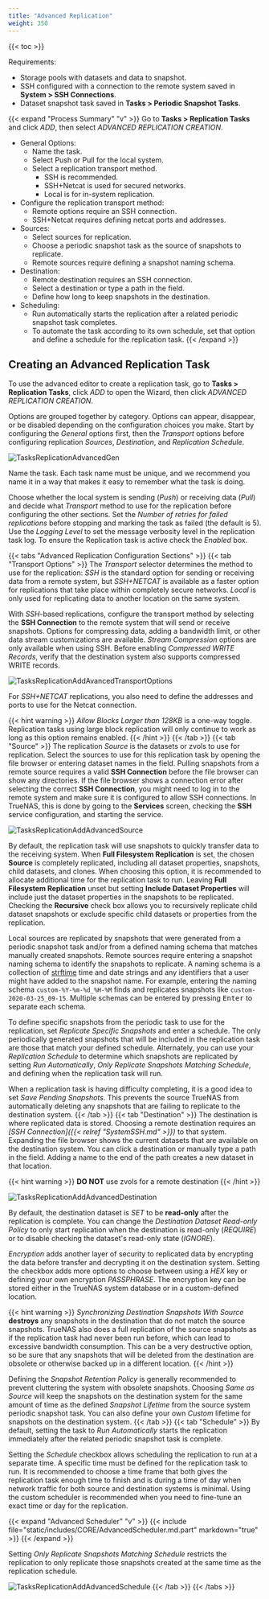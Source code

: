 ```yaml
---
title: "Advanced Replication"
weight: 350
---
```


{{< toc >}}

Requirements:
* Storage pools with datasets and data to snapshot.
* SSH configured with a connection to the remote system saved in **System > SSH Connections**.
* Dataset snapshot task saved in **Tasks > Periodic Snapshot Tasks**.

{{< expand "Process Summary" "v" >}}
Go to **Tasks > Replication Tasks** and click *ADD*, then select *ADVANCED REPLICATION CREATION*.

* General Options:
  * Name the task.
  * Select Push or Pull for the local system.
  * Select a replication transport method.
    * SSH is recommended.
    * SSH+Netcat is used for secured networks.
    * Local is for in-system replication.
* Configure the replication transport method:
  * Remote options require an SSH connection.
  * SSH+Netcat requires defining netcat ports and addresses.
* Sources:
  * Select sources for replication.
  * Choose a periodic snapshot task as the source of snapshots to replicate.
  * Remote sources require defining a snapshot naming schema.
* Destination:
  * Remote destination requires an SSH connection.
  * Select a destination or type a path in the field.
  * Define how long to keep snapshots in the destination.
* Scheduling:
  * Run automatically starts the replication after a related periodic snapshot task completes.
  * To automate the task according to its own schedule, set that option and define a schedule for the replication task.
{{< /expand >}}

## Creating an Advanced Replication Task

To use the advanced editor to create a replication task, go to **Tasks > Replication Tasks**, click *ADD* to open the Wizard, then click *ADVANCED REPLICATION CREATION*.

Options are grouped together by category.
Options can appear, disappear, or be disabled depending on the configuration choices you make.
Start by configuring the *General* options first, then the *Transport* options before configuring replication *Sources*,  *Destination*, and *Replication Schedule*.

![TasksReplicationAdvancedGen](/images/SCALE/ScaleGeneralReplication.png "General and Transportation Options")

Name the task.
Each task name must be unique, and we recommend you name it in a way that makes it easy to remember what the task is doing.

Choose whether the local system is sending (*Push*) or receiving data (*Pull*) and decide what *Transport* method to use for the replication before configuring the other sections. Set the *Number of retries for failed replications* before stopping and marking the task as failed (the default is 5). Use the *Logging Level* to set the message verbosity level in the replication task log. To ensure the Replication task is active check the *Enabled* box.

{{< tabs "Advanced Replication Configuration Sections" >}}
{{< tab "Transport Options" >}}
The *Transport* selector determines the method to use for the replication:
*SSH* is the standard option for sending or receiving data from a remote system, but *SSH+NETCAT* is available as a faster option for replications that take place within completely secure networks.
*Local* is only used for replicating data to another location on the same system.

With *SSH*-based replications, configure the transport method by selecting the **SSH Connection** to the remote system that will send or receive snapshots.
Options for compressing data, adding a bandwidth limit, or other data stream customizations are available.  *Stream Compression* options are only available when using SSH. Before enabling *Compressed WRITE Records*, verify that the destination system also supports compressed WRITE records. 

![TasksReplicationAddAvancedTransportOptions](/images/CORE/12.0/TasksReplicationAddAdvancedTransportOptions.png "Advanced Replication: Transport")

For *SSH+NETCAT* replications, you also need to define the addresses and ports to use for the Netcat connection.

{{< hint warning >}}
*Allow Blocks Larger than 128KB* is a one-way toggle.
Replication tasks using large block replication will only continue to work as long as this option remains enabled.
{{< /hint >}}
{{< /tab >}}
{{< tab "Source" >}}
The replication *Source* is the datasets or zvols to use for replication.
Select the sources to use for this replication task by opening the file browser or entering dataset names in the field.
Pulling snapshots from a remote source requires a valid **SSH Connection** before the file browser can show any directories.
If the file browser shows a connection error after selecting the correct **SSH Connection**, you might need to log in to the remote system and make sure it is configured to allow SSH connections.
In TrueNAS, this is done by going to the **Services** screen, checking the **SSH** service configuration, and starting the service.

![TasksReplicationAddAdvancedSource](/images/CORE/12.0/TasksReplicationAddAdvancedSource.png "Advanced Replication: Source")

By default, the replication task will use snapshots to quickly transfer data to the receiving system.
When **Full Filesystem Replication** is set, the chosen **Source** is completely replicated, including all dataset properties, snapshots, child datasets, and clones.
When choosing this option, it is recommended to allocate additional time for the replication task to run.
Leaving **Full Filesystem Replication** unset but setting **Include Dataset Properties** will include just the dataset properties in the snapshots to be replicated.
Checking the **Recursive** check box allows you to recursively replicate child dataset snapshots or exclude specific child datasets or properties from the replication.

Local sources are replicated by snapshots that were generated from a periodic snapshot task and/or from a defined naming schema that matches manually created snapshots.
Remote sources require entering a snapshot naming schema to identify the snapshots to replicate.
A naming schema is a collection of [strftime](https://www.freebsd.org/cgi/man.cgi?query=strftime) time and date strings and any identifiers that a user might have added to the snapshot name.
For example, entering the naming schema `custom-%Y-%m-%d_%H-%M` finds and replicates snapshots like `custom-2020-03-25_09-15`.
Multiple schemas can be entered by pressing <kbd>Enter</kbd> to separate each schema.

To define specific snapshots from the periodic task to use for the replication, set *Replicate Specific Snapshots* and enter a schedule.
The only periodically generated snapshots that will be included in the replication task are those that match your defined schedule.
Alternately, you can use your *Replication Schedule* to determine which snapshots are replicated by setting *Run Automatically*, *Only Replicate Snapshots Matching Schedule*, and defining when the replication task will run.

When a replication task is having difficulty completing, it is a good idea to set *Save Pending Snapshots*.
This prevents the source TrueNAS from automatically deleting any snapshots that are failing to replicate to the destination system.
{{< /tab >}}
{{< tab "Destination" >}}
The destination is where replicated data is stored.
Choosing a remote destination requires an *[SSH Connection]({{< relref "SystemSSH.md" >}})* to that system.
Expanding the file browser shows the current datasets that are available on the destination system.
You can click a destination or manually type a path in the field.
Adding a name to the end of the path creates a new dataset in that location.

{{< hint warning >}}
**DO NOT** use zvols for a remote destination
{{< /hint >}}

![TasksReplicationAddAdvancedDestination](/images/CORE/12.0/TasksReplicationAddAdvancedDestination.png "Advanced Replication: Destination")

By default, the destination dataset is *SET* to be **read-only** after the replication is complete.
You can change the *Destination Dataset Read-only Policy* to only start replication when the destination is read-only (*REQUIRE*) or to disable checking the dataset's read-only state (*IGNORE*).

*Encryption* adds another layer of security to replicated data by encrypting the data before transfer and decrypting it on the destination system.
Setting the checkbox adds more options to choose between using a *HEX* key or defining your own encryption *PASSPHRASE*.
The encryption key can be stored either in the TrueNAS system database or in a custom-defined location.

{{< hint warning >}}
*Synchronizing Destination Snapshots With Source* **destroys** any snapshots in the destination that do not match the source snapshots.
TrueNAS also does a full replication of the source snapshots as if the replication task had never been run before, which can lead to excessive bandwidth consumption.
This can be a very destructive option, so be sure that any snapshots that will be deleted from the destination are obsolete or otherwise backed up in a different location.
{{< /hint >}}

Defining the *Snapshot Retention Policy* is generally recommended to prevent cluttering the system with obsolete snapshots.
Choosing *Same as Source* will keep the snapshots on the destination system for the same amount of time as the defined *Snapshot Lifetime* from the source system periodic snapshot task.
You can also define your own *Custom* lifetime for snapshots on the destination system.
{{< /tab >}}
{{< tab "Schedule" >}}
By default, setting the task to *Run Automatically* starts the replication immediately after the related periodic snapshot task is complete.

Setting the *Schedule* checkbox allows scheduling the replication to run at a separate time.
A specific time must be defined for the replication task to run.
It is recommended to choose a time frame that both gives the replication task enough time to finish and is during a time of day when network traffic for both source and destination systems is minimal.
Using the custom scheduler is recommended when you need to fine-tune an exact time or day for the replication.

{{< expand "Advanced Scheduler" "v" >}}
{{< include file="static/includes/CORE/AdvancedScheduler.md.part" markdown="true" >}}
{{< /expand >}}

Setting *Only Replicate Snapshots Matching Schedule* restricts the replication to only replicate those snapshots created at the same time as the replication schedule.

![TasksReplicationAddAdvancedSchedule](/images/CORE/12.0/TasksReplicationAddAdvancedSchedule.png "Advanced Replication: Schedule")
{{< /tab >}}
{{< /tabs >}}
